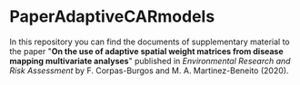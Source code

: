 # PaperAdaptiveCARmodels

In this repository you can find the documents of supplementary material to the paper "**On the use of adaptive spatial weight matrices from disease mapping multivariate analyses**" published in *Environmental Research and Risk Assessment* by F. Corpas-Burgos and M. A. Martinez-Beneito (2020).